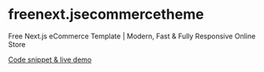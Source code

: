 # freenext.jsecommercetheme
Free Next.js eCommerce Template | Modern, Fast &amp; Fully Responsive Online Store<br>

[Code snippet & live demo
](https://therichpost.com/free-next-js-ecommerce-template-modern-fast-fully-responsive-online-store/)
